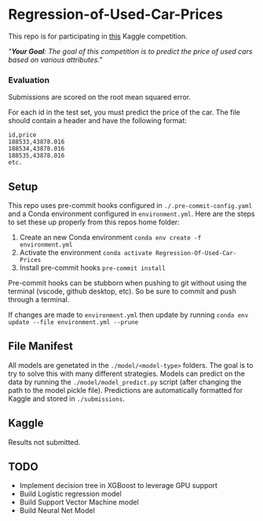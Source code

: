 # Regression-of-Used-Car-Prices
This repo is for participating in [this](https://www.kaggle.com/competitions/playground-series-s4e9/overview) Kaggle competition.

*"**Your Goal**: The goal of this competition is to predict the price of used cars based on various attributes."*

### Evaluation
Submissions are scored on the root mean squared error.

For each id in the test set, you must predict the price of the car. The file should contain a header and have the following format:

```
id,price
188533,43878.016
188534,43878.016
188535,43878.016
etc.
```

## Setup
This repo uses pre-commit hooks configured in `./.pre-commit-config.yaml` and a Conda environment configured in `environment.yml`. Here are the steps to set these up properly from this repos home folder:
1. Create an new Conda environment `conda env create -f environment.yml`
2. Activate the environment `conda activate Regression-Of-Used-Car-Prices`
3. Install pre-commit hooks `pre-commit install`

Pre-commit hooks can be stubborn when pushing to git without using the terminal (vscode, github desktop, etc). So be sure to commit and push through a terminal.  

If changes are made to `environment.yml` then update by running `conda env update --file environment.yml --prune`

## File Manifest
All models are genetated in the `./model/<model-type>` folders. The goal is to try to solve this with many different strategies. Models can predict on the data by running the `./model/model_predict.py` script (after changing the path to the model pickle file). Predictions are automatically formatted for Kaggle and stored in `./submissions`.

## Kaggle 
Results not submitted.

## TODO 
- Implement decision tree in XGBoost to leverage GPU support
- Build Logistic regression model
- Build Support Vector Machine model
- Build Neural Net Model
